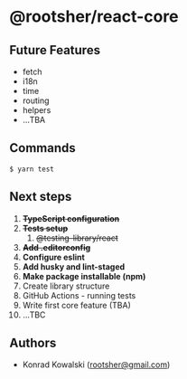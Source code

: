# @rootsher/react-core

## Future Features

* fetch
* i18n
* time
* routing
* helpers
* ...TBA

## Commands

```shell
$ yarn test
```

## Next steps

1. **~~TypeScript configuration~~**
2. **~~Tests setup~~**
   1. ~~@testing-library/react~~
3. **~~Add .editorconfig~~**
4. **Configure eslint**
5. **Add husky and lint-staged**
6. **Make package installable (npm)**
7. Create library structure
8. GitHub Actions - running tests
9. Write first core feature (TBA)
10. ...TBC

## Authors

* Konrad Kowalski ([rootsher@gmail.com](mailto:rootsher@gmail.com))
